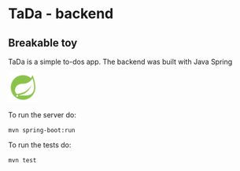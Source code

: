 # TaDa - backend
## Breakable toy

TaDa is a simple to-dos app. The backend was built with Java Spring

<img src="./spring-logo.png"  width="60" height="60">

To run the server do:

```
mvn spring-boot:run
```

To run the tests do:

```
mvn test
```